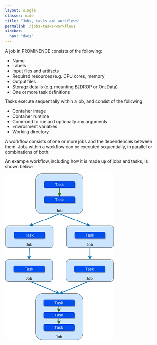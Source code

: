 ```yaml
---
layout: single
classes: wide
title: "Jobs, tasks and workflows"
permalink: /jobs-tasks-workflows
sidebar:
  nav: "docs"
---
```


A job in PROMINENCE consists of the following:
* Name
* Labels
* Input files and artifacts
* Required resources (e.g. CPU cores, memory)
* Output files
* Storage details (e.g. mounting B2DROP or OneData)
* One or more task definitions

Tasks execute sequentially within a job, and consist of the following:
* Container image
* Container runtime
* Command to run and optionally any arguments
* Environment variables
* Working directory

A workflow consists of one or more jobs and the dependencies between them. Jobs within a workflow can be executed sequentially, in parallel or combinations of both.

An example workflow, including how it is made up of jobs and tasks, is shown below:

![Tasks and jobs within a workflow](prominence-tasks-jobs-workflows.png)

